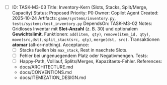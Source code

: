 - [ ] ID: TASK-M3-03
  Title: Inventory-Kern (Slots, Stacks, Split/Merge, Capacity)
  Status: Proposed
  Priority: P0
  Owner: Copilot Agent
  Created: 2025-10-24
  Artifacts: `game/systems/inventory.py`, `tests/systems/test_inventory.py`
  DependsOn: TASK-M3-02
  Notes:
  Gridloses Inventar mit **Slot-Anzahl** (z. B. 30) und optionalem **Gewichtslimit**. Funktionen: `add(item, qty)`, `remove(item_id, qty)`, `move(src,dst)`, `split_stack(src, qty)`, `merge(dst, src)`. Transaktionen **atomar** (all-or-nothing).
  Acceptance:
  - [ ] Stacks fuellen bis `max_stack`, Rest in naechste Slots.
  - [ ] Fehler bei ungenuegendem Platz oder Negativmengen.
  Tests:
  - [ ] Happy-Path, Volllauf, Splits/Merges, Kapazitaets-Fehler.
  References:
  - docs/ARCHITECTURE.md
  - docs/CONVENTIONS.md
  - docs/ITEMIZATION_DESIGN.md
